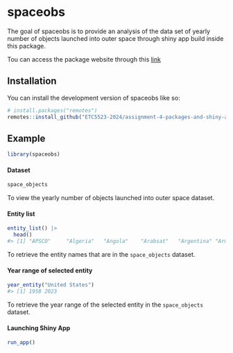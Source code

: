 
<!-- README.md is generated from README.Rmd. Please edit that file -->

# spaceobs

<!-- badges: start -->
<!-- badges: end -->

The goal of spaceobs is to provide an analysis of the data set of yearly
number of objects launched into outer space through shiny app build
inside this package.

Tou can access the package website through this
[link](https://etc5523-2024.github.io/assignment-4-packages-and-shiny-apps-suppawish11/)

## Installation

You can install the development version of spaceobs like so:

``` r
# install.packages("remotes")
remotes::install_github("ETC5523-2024/assignment-4-packages-and-shiny-apps-suppawish11")
```

## Example

``` r
library(spaceobs)
```

#### Dataset

``` r
space_objects
```

To view the yearly number of objects launched into outer space dataset.

#### Entity list

``` r
entity_list() |> 
  head()
#> [1] "APSCO"     "Algeria"   "Angola"    "Arabsat"   "Argentina" "Armenia"
```

To retrieve the entity names that are in the `space_objects` dataset.

#### Year range of selected entity

``` r
year_entity("United States")
#> [1] 1958 2023
```

To retrieve the year range of the selected entity in the `space_objects`
dataset.

#### Launching Shiny App

``` r
run_app()
```
